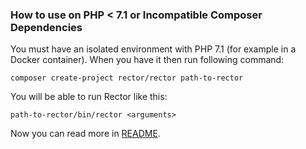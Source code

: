 ### How to use on PHP < 7.1 or Incompatible Composer Dependencies

You must have an isolated environment with PHP 7.1 (for example in a Docker container). When you have it then run following command:

```
composer create-project rector/rector path-to-rector
```

You will be able to run Rector like this:

```
path-to-rector/bin/rector <arguments>
```

Now you can read more in [README](../README.md/#install).
